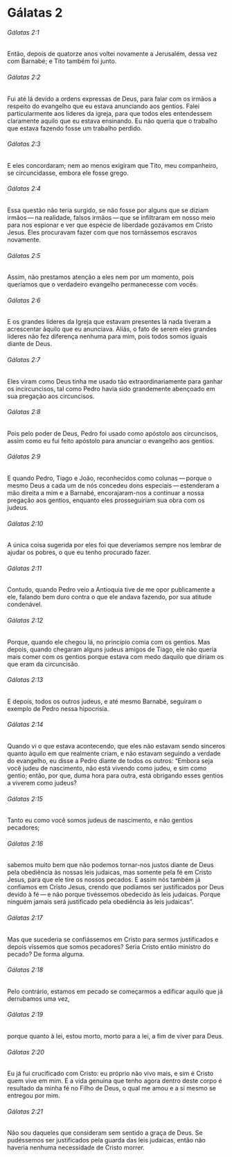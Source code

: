 # Gálatas 2

###### Gálatas 2:1

Então, depois de quatorze anos voltei novamente a Jerusalém, dessa vez com Barnabé; e Tito também foi junto.

###### Gálatas 2:2

Fui até lá devido a ordens expressas de Deus, para falar com os irmãos a respeito do evangelho que eu estava anunciando aos gentios. Falei particularmente aos líderes da igreja, para que todos eles entendessem claramente aquilo que eu estava ensinando. Eu não queria que o trabalho que estava fazendo fosse um trabalho perdido.

###### Gálatas 2:3

E eles concordaram; nem ao menos exigiram que Tito, meu companheiro, se circuncidasse, embora ele fosse grego.

###### Gálatas 2:4

Essa questão não teria surgido, se não fosse por alguns que se diziam irmãos — na realidade, falsos irmãos — que se infiltraram em nosso meio para nos espionar e ver que espécie de liberdade gozávamos em Cristo Jesus. Eles procuravam fazer com que nos tornássemos escravos novamente.

###### Gálatas 2:5

Assim, não prestamos atenção a eles nem por um momento, pois queríamos que o verdadeiro evangelho permanecesse com vocês.

###### Gálatas 2:6

E os grandes líderes da Igreja que estavam presentes lá nada tiveram a acrescentar àquilo que eu anunciava. Aliás, o fato de serem eles grandes líderes não fez diferença nenhuma para mim, pois todos somos iguais diante de Deus.

###### Gálatas 2:7

Eles viram como Deus tinha me usado tão extraordinariamente para ganhar os incircuncisos, tal como Pedro havia sido grandemente abençoado em sua pregação aos circuncisos.

###### Gálatas 2:8

Pois pelo poder de Deus, Pedro foi usado como apóstolo aos circuncisos, assim como eu fui feito apóstolo para anunciar o evangelho aos gentios.

###### Gálatas 2:9

E quando Pedro, Tiago e João, reconhecidos como colunas — porque o mesmo Deus a cada um de nós concedeu dons especiais — estenderam a mão direita a mim e a Barnabé, encorajaram-nos a continuar a nossa pregação aos gentios, enquanto eles prosseguiriam sua obra com os judeus.

###### Gálatas 2:10

A única coisa sugerida por eles foi que deveríamos sempre nos lembrar de ajudar os pobres, o que eu tenho procurado fazer.

###### Gálatas 2:11

Contudo, quando Pedro veio a Antioquia tive de me opor publicamente a ele, falando bem duro contra o que ele andava fazendo, por sua atitude condenável.

###### Gálatas 2:12

Porque, quando ele chegou lá, no princípio comia com os gentios. Mas depois, quando chegaram alguns judeus amigos de Tiago, ele não queria mais comer com os gentios porque estava com medo daquilo que diriam os que eram da circuncisão.

###### Gálatas 2:13

E depois, todos os outros judeus, e até mesmo Barnabé, seguiram o exemplo de Pedro nessa hipocrisia.

###### Gálatas 2:14

Quando vi o que estava acontecendo, que eles não estavam sendo sinceros quanto àquilo em que realmente criam, e não estavam seguindo a verdade do evangelho, eu disse a Pedro diante de todos os outros: “Embora seja você judeu de nascimento, não está vivendo como judeu, e sim como gentio; então, por que, duma hora para outra, está obrigando esses gentios a viverem como judeus?

###### Gálatas 2:15

Tanto eu como você somos judeus de nascimento, e não gentios pecadores;

###### Gálatas 2:16

sabemos muito bem que não podemos tornar-nos justos diante de Deus pela obediência às nossas leis judaicas, mas somente pela fé em Cristo Jesus, para que ele tire os nossos pecados. E assim nós também já confiamos em Cristo Jesus, crendo que podíamos ser justificados por Deus devido à fé — e não porque tivéssemos obedecido às leis judaicas. Porque ninguém jamais será justificado pela obediência às leis judaicas”.

###### Gálatas 2:17

Mas que sucederia se confiássemos em Cristo para sermos justificados e depois víssemos que somos pecadores? Seria Cristo então ministro do pecado? De forma alguma.

###### Gálatas 2:18

Pelo contrário, estamos em pecado se começarmos a edificar aquilo que já derrubamos uma vez,

###### Gálatas 2:19

porque quanto à lei, estou morto, morto para a lei, a fim de viver para Deus.

###### Gálatas 2:20

Eu já fui crucificado com Cristo: eu próprio não vivo mais, e sim é Cristo quem vive em mim. E a vida genuína que tenho agora dentro deste corpo é resultado da minha fé no Filho de Deus, o qual me amou e a si mesmo se entregou por mim.

###### Gálatas 2:21

Não sou daqueles que consideram sem sentido a graça de Deus. Se pudéssemos ser justificados pela guarda das leis judaicas, então não haveria nenhuma necessidade de Cristo morrer.

